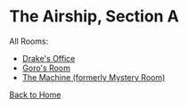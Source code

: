 # The Airship, Section A

All Rooms:
* [Drake's Office](https://astreatss.github.io/PD-Season-2-Archive/section_a/Danganronpa_%20Prospective%20Despair%20-%20The%20Airship%2C%20Section%20A%20(KG)%20-%20drakes-office%20%5B834779231397085224%5D.html)
* [Goro's Room](https://astreatss.github.io/PD-Season-2-Archive/section_a/Danganronpa_%20Prospective%20Despair%20-%20The%20Airship%2C%20Section%20A%20(KG)%20-%20goros-room%20%5B838212730733199391%5D.html)
* [The Machine (formerly Mystery Room)](https://astreatss.github.io/PD-Season-2-Archive/section_a/Danganronpa_%20Prospective%20Despair%20-%20The%20Airship%2C%20Section%20A%20(KG)%20-%20the-machine%20%5B844662705059135528%5D.html)

[Back to Home](https://astreatss.github.io/PD-Season-2-Archive/)